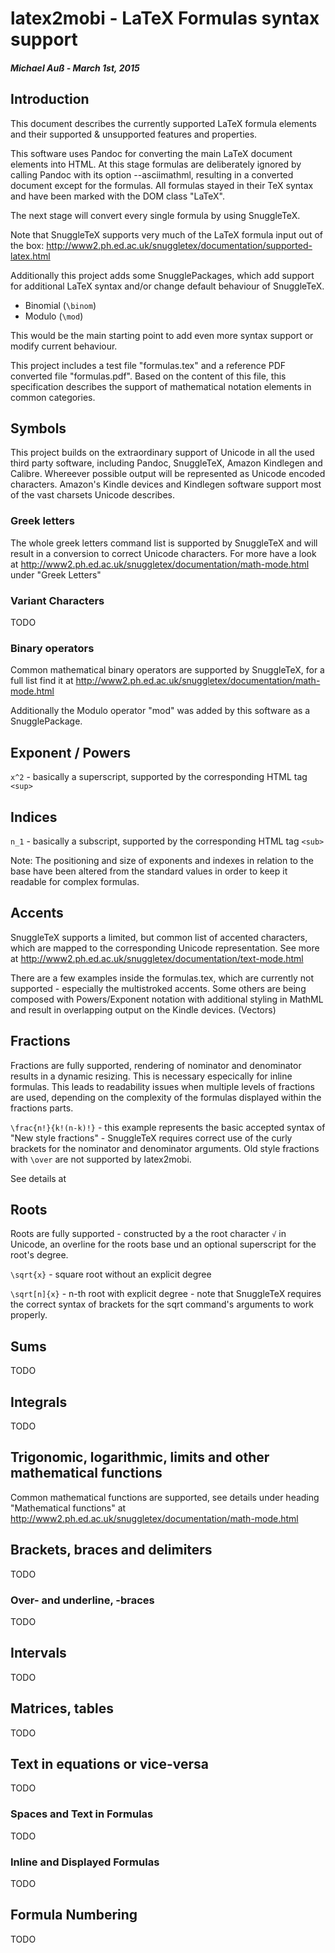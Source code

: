 # latex2mobi - LaTeX Formulas syntax support
##### Michael Auß - March 1st, 2015

## Introduction

This document describes the currently supported LaTeX formula elements and their supported & unsupported features and properties.

This software uses Pandoc for converting the main LaTeX document elements into HTML.
At this stage formulas are deliberately ignored by calling Pandoc with its option --asciimathml, resulting in a converted document except for the formulas.
All formulas stayed in their TeX syntax and have been marked with the DOM class "LaTeX".

The next stage will convert every single formula by using SnuggleTeX.

Note that SnuggleTeX supports very much of the LaTeX formula input out of the box:
http://www2.ph.ed.ac.uk/snuggletex/documentation/supported-latex.html

Additionally this project adds some SnugglePackages, which add support for additional LaTeX syntax and/or change default behaviour of SnuggleTeX.

* Binomial (``\binom``)
* Modulo (``\mod``)

This would be the main starting point to add even more syntax support or modify current behaviour.

This project includes a test file "formulas.tex" and a reference PDF converted file "formulas.pdf".
Based on the content of this file, this specification describes the support of mathematical notation elements in common categories.

## Symbols

This project builds on the extraordinary support of Unicode in all the used third party software, including Pandoc, SnuggleTeX, Amazon Kindlegen and Calibre.
Whereever possible output will be represented as Unicode encoded characters. Amazon's Kindle devices and Kindlegen software support most of the vast charsets Unicode describes.



### Greek letters

The whole greek letters command list is supported by SnuggleTeX and will result in a conversion to correct Unicode characters.
For more have a look at http://www2.ph.ed.ac.uk/snuggletex/documentation/math-mode.html under "Greek Letters"

### Variant Characters

TODO

### Binary operators

Common mathematical binary operators are supported by SnuggleTeX, for a full list find it at http://www2.ph.ed.ac.uk/snuggletex/documentation/math-mode.html

Additionally the Modulo operator "mod" was added by this software as a SnugglePackage.

## Exponent / Powers 

``x^2`` - basically a superscript, supported by the corresponding HTML tag ``<sup>``


## Indices

``n_1`` - basically a subscript, supported by the corresponding HTML tag ``<sub>``

Note: The positioning and size of exponents and indexes in relation to the base have been altered from the standard values in order to keep it readable for complex formulas.

## Accents

SnuggleTeX supports a limited, but common list of accented characters, which are mapped to the corresponding Unicode representation. 
See more at http://www2.ph.ed.ac.uk/snuggletex/documentation/text-mode.html

There are a few examples inside the formulas.tex, which are currently not supported - especially the multistroked accents.
Some others are being composed with Powers/Exponent notation with additional styling in MathML and result in overlapping output on the Kindle devices. (Vectors)

## Fractions

Fractions are fully supported, rendering of nominator and denominator results in a dynamic resizing. This is necessary especically for inline formulas.
This leads to readability issues when multiple levels of fractions are used, depending on the complexity of the formulas displayed within the fractions parts.

``\frac{n!}{k!(n-k)!}`` - this example represents the basic accepted syntax of "New style fractions" - SnuggleTeX requires correct use of the curly brackets for the nominator and denominator arguments.
Old style fractions with ``\over`` are not supported by latex2mobi.



See details at

## Roots

Roots are fully supported - constructed by a the root character ``√`` in Unicode, an overline for the roots base und an optional superscript for the root's degree.

``\sqrt{x}`` - square root without an explicit degree

``\sqrt[n]{x}`` - n-th root with explicit degree - note that SnuggleTeX requires the correct syntax of brackets for the sqrt command's arguments to work properly.

## Sums

TODO

## Integrals

TODO

## Trigonomic, logarithmic, limits and other mathematical functions

Common mathematical functions are supported, see details under heading "Mathematical functions" at
http://www2.ph.ed.ac.uk/snuggletex/documentation/math-mode.html

## Brackets, braces and delimiters

TODO

### Over- and underline, -braces

TODO

## Intervals

TODO

## Matrices, tables

TODO

## Text in equations or vice-versa

TODO

### Spaces and Text in Formulas

TODO

### Inline and Displayed Formulas

TODO

## Formula Numbering

TODO